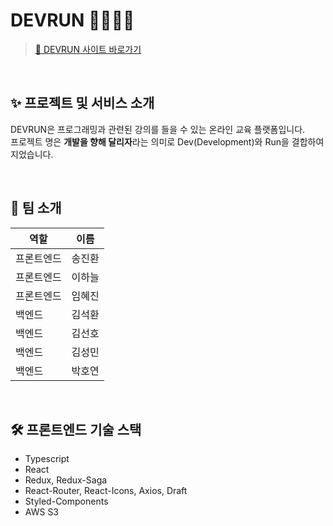 # DEVRUN 🏃‍♀️🏃‍♂️

> [🔗 DEVRUN 사이트 바로가기](https://devrun.net)

<br/>

## ✨ 프로젝트 및 서비스 소개

DEVRUN은 프로그래밍과 관련된 강의를 들을 수 있는 온라인 교육 플랫폼입니다.<br/>
프로젝트 명은 **개발을 향해 달리자**라는 의미로 Dev(Development)와 Run을 결합하여 지었습니다.

<br/>

## 👫 팀 소개

| 역할       | 이름   |
| ---------- | ------ |
| 프론트엔드 | 송진환 |
| 프론트엔드 | 이하늘 |
| 프론트엔드 | 임혜진 |
| 백엔드     | 김석환 |
| 백엔드     | 김선호 |
| 백엔드     | 김성민 |
| 백엔드     | 박호연 |

<br/>

## 🛠 프론트엔드 기술 스택

- Typescript
- React
- Redux, Redux-Saga
- React-Router, React-Icons, Axios, Draft
- Styled-Components
- AWS S3
